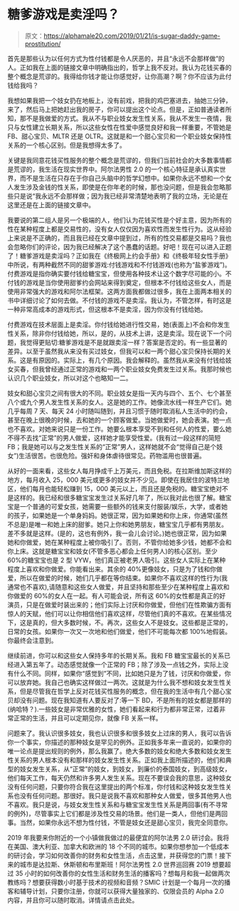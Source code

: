 # 糖爹游戏是卖淫吗？

> 原文：<https://alphamale20.com/2019/01/21/is-sugar-daddy-game-prostitution/>

首先是那些认为以任何方式为性付钱都是令人厌恶的，并且“永远不会那样做”的人。正如我在上面的链接文章中明确指出的，哲学上我不反对。我认为花钱买春的整个概念是荒谬的。我得给你钱才能让你感觉好，让你高潮？啊？你不应该为此付钱给我吗？

我想如果我把一个妓女扔在地板上，没有前戏，把我的鸡巴塞进去，抽她三分钟，来了，然后马上把她赶出我的房子，你可以提出这个论点。但是，正如普通读者所知，那不是我做爱的方式。我从不与职业妓女发生性关系，我从不发生一夜情，我只与女性建立长期关系，所以这些女性在性爱中感觉良好和我一样重要，不管她是 FB、甜心宝贝、MLTR 还是 OLTR。这就是和一个甜心宝贝和一个职业妓女保持性关系的一个核心区别。但是我想得太多了。

关键是我同意花钱买性服务的整个概念是荒谬的，但我们当前社会的大多数事情都是荒谬的，我生活在现实世界中。阿尔法男性 2.0 的一个核心特征是承认真实世界，而不是生活在只存在于你自己头脑中的哲学幻想中。如果你永远不想和一个女人发生涉及金钱的性关系，即使是在你年老的时候，那也没问题，但是我会忽略那些只是说“我永远不会那样做；因为我已经非常清楚地表明了我的立场，无论是在这里还是在上面的链接文章中。

我要说的第二组人是另一个极端的人，他们认为花钱买性是个好主意，因为所有的性在某种程度上都是交易性的，没有女人仅仅因为喜欢性而发生性行为。这从经验上来说是不正确的，而且我已经在文章中提到过，所有的性交易都是交易吗？我也会忽略你们的评论，因为我已经解决了这个愚蠢的话题。好吧！现在可以进入正题了！糖爹游戏是卖淫吗？正如我在《终极网上约会手册》和《终极年轻女性手册》中所说，有两种截然不同的甜爹游戏:付钱游戏和不付钱游戏(也称为“盐爹游戏”)。付费游戏是指你确实要付钱给糖宝宝，但使用各种技术让这个数字尽可能的小。不付钱的游戏是当你使用甜爹约会网站来得到奠定，但根本不付钱给这些女人，而是使用非常强大的游戏和阿尔法框架。这两方面我都做过很多，我在上面两本相关的书中详细讨论了如何去做。不付钱的游戏不是卖淫。我认为，不管怎样，有时这是一种非常高成本的游戏形式，但这根本不是卖淫，因为你没有付钱给她。

付费游戏在技术层面上是卖淫。你付钱给她进行性交易，她(表面上)不会和你发生性关系，除非你付钱给她，所以，是的，从技术上讲，这是卖淫。现在说下一个问题，我觉得更贴切:糖爹游戏是不是就跟卖淫一样？答案是否定的。有一些显著的差异。以至于虽然我从来没有买过妓女，但我可以和一两个甜心宝贝保持长期的关系。这是有原因的。实际上，有几个原因。我会解释的。虽然我从来没有付钱给妓女买春，但我曾经通过正常的游戏和一两个职业妓女免费发生过关系。我那时候也认识几个职业妓女，所以对这个也略知一二。

妓女和甜心宝贝之间有很大的不同。职业妓女是指一天内与四个、五个、七个甚至八个或九个男人发生性关系的女人。这是她的工作。她像流水线一样生产它们。她几乎每周 7 天、每天 24 小时随叫随到，并且习惯于随时取消私人生活中的约会，甚至在晚上很晚的时候，去和她的一个顾客做爱。当她做爱时，她会表演。她一点也不喜欢。对她来说只是一份工作。她要么根本享受不到和任何人的性爱，要么她不得不去找“正常”的男人做爱，这样她才能享受性爱。(我有过一段这样的简短 FB；我是她可以与之发生性关系的“正常”男人，这样她就不会“觉得自己是个妓女”)生活很苦。也很危险。强奸和身体虐待很常见。药物滥用也很普遍。

从好的一面来看，这些女人每月挣成千上万美元，而且免税。在拉斯维加斯这样的地方，每月收入 25，000 美元或更多的妓女并不少见。即使在我居住的波特兰地区，他们每月也能轻松赚到 15，000 美元以上，而且还是免税的。糖宝宝绝对不是这样的。我已经和很多糖宝宝发生过关系好几年了，所以我对此也很了解。糖宝宝是一个普通的可爱女孩，她需要一些额外的钱来支付服装/娱乐，大学，或者她的孩子，如果她是一个单身妈妈。她很正常，因为如果她和你上床，你通常(虽然不总是)是唯一和她上床的甜爹。她只上你和她男朋友，糖宝宝几乎都有男朋友。差不多就是这样。(是的，这也有例外，我一会儿会讨论。)她也很正常，因为如果她和你做爱，她在某种程度上被你吸引了。否则，不管你给她多少钱，她都不会和你上床。这就是糖宝宝和妓女(不管多恶心都会上任何男人)的核心区别。至少 60%的糖宝宝也是 2 型 VYW，他们真正被老男人吸引。这些女人实际上在某种程度上喜欢和你做爱。你能看出来。其余的 40%更像妓女，只是为了钱和你做爱，所以在做爱的时候，她们几乎都在等你结束。如果你不喜欢这样的性行为(我通常也不喜欢),请随意和这些女人做爱，并且坚持和那些至少在某种程度上喜欢和你做爱的 60%的女人在一起。有人可能会说，所有这 60%的女性都是真正的好演员，只是在做爱时装出来的；他们实际上讨厌和你做爱，但他们在性欺骗方面有惊人的天赋，他们可以让你相信他们喜欢这样，尽管他们真的不喜欢。在某些情况下，这是真的，但大多数时候，不。再次，这些女人不是妓女。这些都是正常的，日常的女孩。如果你一次又一次地和他们做爱，他们不可能每次都 100%地假装。你最终会注意到。

继续前进，你可以和这些女人保持多年的长期关系。我和 FB 糖宝宝最长的关系已经进入第五年了。动态感觉就像一个正常的 FB；除了涉及一点钱之外，实际上没有什么不同。同样，如果你“感觉到”不同，比如她只是为了钱，讨厌和你做爱，你可以放弃她。我自己也确实这样做过一两次。这就是为什么我不想和妓女发生性关系，但是尽管我在哲学上反对花钱买性服务的概念，但在我的生活中有几个甜心宝贝却没有问题。现在我知道有人要反对了:等一下 BD，不是所有的妓女都是那样的(纳哈特？).一些妓女是非常优雅的女性，她们看起来和行为都非常正常，过着非常正常的生活，并且可以定期见你，就像 FB 关系一样。

问题来了。我认识很多妓女，我也认识很多和很多妓女上过床的男人，我可以告诉你一个事实，你描述的那种妓女是罕见的例外。正如我多年来一直说的，如果你的唯一论点是提出规则的例外，那么我赢了。绝大多数的妓女和绝大多数和妓女发生性关系的男人根本没有和那样的妓女发生性关系。正如我上面所描述的，他们和典型的妓女发生关系，从“正常”的妓女，到妓女，到廉价的泰国妓女，到高级妓女，他们每天工作，每天仍然和许多男人发生关系。现在不要误会我的意思，这种妓女没有任何问题，只要你符合我在这里提出的两个标准，你付钱和这种妓女发生性关系也没有任何问题。那很好。我只是说我不喜欢和那种女人做爱，很多其他男人也不喜欢。我只是说，与妓女发生性关系和与糖宝宝发生性关系是两回事(有不寻常的例外)，尽管事实上它们都是涉及性交易的场景。他们是一类人，但他们是两回事。当然，如果你永远不想为性付钱，不管是妓女还是甜心宝贝，我完全同意你。

2019 年我要来你附近的一个小镇做我做过的最便宜的阿尔法男 2.0 研讨会。我将在美国、澳大利亚、加拿大和欧洲的 18 个不同的城市。如果你想参加一个低成本的研讨会，学习如何改善你的财务和女性生活，点击这里，并获得您的门票！接下来的城市是达拉斯、休斯顿和布里斯班！阿尔法男性 2.0 世界巡回赛 2019 想要超过 35 小时的如何改善你的女性生活和财务生活的播客吗？想每月和我一起做两次教练吗？想要获得数小时基于技术的视频和音频？SMIC 计划是一个每月一次的播客和辅导计划，只要你注册，你就可以获得大量独家的、仅限会员的 Alpha 2.0 内容，并且你可以随时取消。详情请点击此处。
